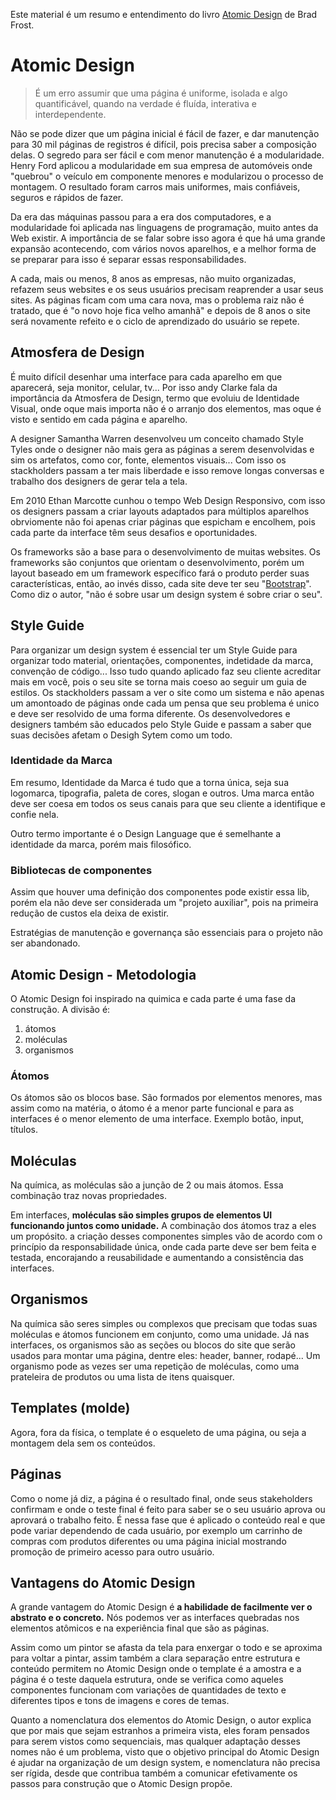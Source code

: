 Este material é um resumo e entendimento do livro [Atomic Design](https://atomicdesign.bradfrost.com/) de Brad Frost.

# Atomic Design

> É um erro assumir que uma página é uniforme, isolada e algo quantificável, quando na verdade é fluída, interativa e interdependente.

Não se pode dizer que um página inicial é fácil de fazer, e dar manutenção para 30 mil páginas de registros é difícil, pois precisa saber a composição delas. O segredo para ser fácil e com menor manutenção é a modularidade. Henry Ford aplicou a modularidade em sua empresa de automóveis onde "quebrou" o veículo em componente menores e modularizou o processo de montagem. O resultado foram carros mais uniformes, mais confiáveis, seguros e rápidos de fazer.

Da era das máquinas passou para a era dos computadores, e a modularidade foi aplicada nas linguagens de programação, muito antes da Web existir. A importância de se falar sobre isso agora é que há uma grande expansão acontecendo, com vários novos aparelhos, e a melhor forma de se preparar para isso é separar essas responsabilidades.

A cada, mais ou menos, 8 anos as empresas, não muito organizadas, refazem seus websites e os seus usuários precisam reaprender a usar seus sites. As páginas ficam com uma cara nova, mas o problema raiz não é tratado, que é "o novo hoje fica velho amanhã" e depois de 8 anos o site será novamente refeito e o ciclo de aprendizado do usuário se repete.

## Atmosfera de Design

É muito difícil desenhar uma interface para cada aparelho em que aparecerá, seja monitor, celular, tv... Por isso andy Clarke fala da importância da Atmosfera de Design, termo que evoluiu de Identidade Visual, onde oque mais importa não é o arranjo dos elementos, mas oque é visto e sentido em cada página e aparelho.

A designer Samantha Warren desenvolveu um conceito chamado Style Tyles onde o designer não mais gera as páginas a serem desenvolvidas e sim os artefatos, como cor, fonte, elementos visuais... Com isso os stackholders passam a ter mais liberdade e isso remove longas conversas e trabalho dos designers de gerar tela a tela.

Em 2010 Ethan Marcotte cunhou o tempo Web Design Responsivo, com isso os designers passam a criar layouts adaptados para múltiplos aparelhos obrviomente não foi apenas criar páginas que espicham e encolhem, pois cada parte da interface têm seus desafios e oportunidades.

Os frameworks são a base para o desenvolvimento de muitas websites. Os frameworks são conjuntos que orientam o desenvolvimento, porém um layout baseado em um framework específico fará o produto perder suas características, então, ao invés disso, cada site deve ter seu "[Bootstrap](https://getbootstrap.com/docs/5.0/)". Como diz o autor, "não é sobre usar um design system é sobre criar o seu".

## Style Guide

Para organizar um design system é essencial ter um Style Guide para organizar todo material, orientações, componentes, indetidade da marca, convenção de código... Isso tudo quando aplicado faz seu cliente acreditar mais em você, pois o seu site se torna mais coeso ao seguir um guia de estilos. Os stackholders passam a ver o site como um sistema e não apenas um amontoado de páginas onde cada um pensa que seu problema é unico e deve ser resolvido de uma forma diferente. Os desenvolvedores e designers também são educados pelo Style Guide e passam a saber que suas decisões afetam o Desigh Sytem como um todo.


### Identidade da Marca

Em resumo, Identidade da Marca é tudo que a torna única, seja sua logomarca, tipografia, paleta de cores, slogan e outros. Uma marca então deve ser coesa em todos os seus canais para que seu cliente a identifique e confie nela.

Outro termo importante é o Design Language que é semelhante a identidade da marca, porém mais filosófico.

### Bibliotecas de componentes

Assim que houver uma definição dos componentes pode existir essa lib, porém ela não deve ser considerada um "projeto auxiliar", pois na primeira redução de custos ela deixa de existir.

Estratégias de manutenção e governança são essenciais para o projeto não ser abandonado.

## Atomic Design - Metodologia

O Atomic Design foi inspirado na quimica e cada parte é uma fase da construção. A divisão é:

1. átomos
2. moléculas
3. organismos


### Átomos

Os átomos são os blocos base. São formados por elementos menores, mas assim como na matéria, o átomo é a menor parte funcional e para as interfaces é o menor elemento de uma interface. Exemplo botão, input, títulos.

## Moléculas

Na química, as moléculas são a junção de 2 ou mais átomos. Essa combinação traz novas propriedades. 

Em interfaces, **moléculas são simples grupos de elementos UI funcionando juntos como unidade.** A combinação dos átomos traz a eles um propósito. a criação desses componentes simples vão de acordo com o princípio da responsabilidade única, onde cada parte deve ser bem feita e testada, encorajando a reusabilidade e aumentando a consistência das interfaces.

## Organismos

Na química são seres simples ou complexos que precisam que todas suas moléculas e átomos funcionem em conjunto, como uma unidade. Já nas interfaces, os organismos são as seções ou blocos do site que serão usados para montar uma página, dentre eles: header, banner, rodapé... Um organismo pode as vezes ser uma repetição de moléculas, como uma prateleira de produtos ou uma lista de itens quaisquer.

## Templates (molde)

Agora, fora da física, o template é o esqueleto de uma página, ou seja a montagem dela sem os conteúdos.

## Páginas 

Como o nome já diz, a página é o resultado final, onde seus stakeholders confirmam e onde o teste final é feito para saber se o seu usuário aprova ou aprovará o trabalho feito. É nessa fase que é aplicado o conteúdo real e que pode variar dependendo de cada usuário, por exemplo um carrinho de compras com produtos diferentes ou uma página inicial mostrando promoção de primeiro acesso para outro usuário.

## Vantagens do Atomic Design

A grande vantagem do Atomic Design é **a habilidade de facilmente ver o abstrato e o concreto.** Nós podemos ver as interfaces quebradas nos elementos atômicos e na experiência final que são as páginas.

Assim como um pintor se afasta da tela para enxergar o todo e se aproxima para voltar a pintar, assim também a clara separação entre estrutura e conteúdo permitem no
Atomic Design onde o template é a amostra e a página é o teste daquela estrutura, onde se verifica como aqueles componentes funcionam com variações de quantidades de texto e diferentes tipos e tons de imagens e cores de temas.

Quanto a nomenclatura dos elementos do Atomic Design, o autor explica que por mais que sejam estranhos a primeira vista, eles foram pensados para serem vistos como sequenciais, mas qualquer adaptação desses nomes não é um problema, visto que o objetivo principal do Atomic Design é ajudar na organização de um design system, e nomenclatura não precisa ser rígida, desde que contribua também a comunicar efetivamente os passos para construção que o Atomic Design propõe.


